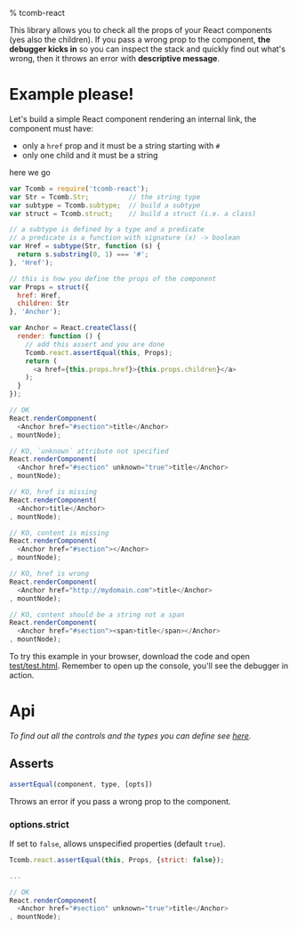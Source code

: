 % tcomb-react

This library allows you to check all the props of your React components (yes also the children). If you pass a wrong
prop to the component, **the debugger kicks in** so you can inspect the stack and quickly find out what's wrong, then it
throws an error with **descriptive message**.

# Example please!

Let's build a simple React component rendering an internal link, the component must have:

- only a `href` prop and it must be a string starting with `#`
- only one child and it must be a string

here we go

```js
var Tcomb = require('tcomb-react');
var Str = Tcomb.Str;          // the string type
var subtype = Tcomb.subtype;  // build a subtype
var struct = Tcomb.struct;    // build a struct (i.e. a class)

// a subtype is defined by a type and a predicate
// a predicate is a function with signature (x) -> boolean
var Href = subtype(Str, function (s) {
  return s.substring(0, 1) === '#';
}, 'Href');

// this is how you define the props of the component
var Props = struct({
  href: Href,
  children: Str
}, 'Anchor');

var Anchor = React.createClass({
  render: function () {
    // add this assert and you are done
    Tcomb.react.assertEqual(this, Props);
    return (
      <a href={this.props.href}>{this.props.children}</a>
    );
  }
});

// OK
React.renderComponent(
  <Anchor href="#section">title</Anchor>
, mountNode);

// KO, `unknown` attribute not specified
React.renderComponent(
  <Anchor href="#section" unknown="true">title</Anchor>
, mountNode);

// KO, href is missing
React.renderComponent(
  <Anchor>title</Anchor>
, mountNode);

// KO, content is missing
React.renderComponent(
  <Anchor href="#section"></Anchor>
, mountNode);

// KO, href is wrong
React.renderComponent(
  <Anchor href="http://mydomain.com">title</Anchor>
, mountNode);

// KO, content should be a string not a span
React.renderComponent(
  <Anchor href="#section"><span>title</span></Anchor>
, mountNode);
```

To try this example in your browser, download the code and open [test/test.html](test/test.html).
Remember to open up the console, you'll see the debugger in action.

# Api

*To find out all the controls and the types you can define see [here](https://github.com/gcanti/tcomb).*

## Asserts

```js
assertEqual(component, type, [opts])
```

Throws an error if you pass a wrong prop to the component.

### options.strict

If set to `false`, allows unspecified properties (default `true`).

```js
Tcomb.react.assertEqual(this, Props, {strict: false});

...

// OK
React.renderComponent(
  <Anchor href="#section" unknown="true">title</Anchor>
, mountNode);
```